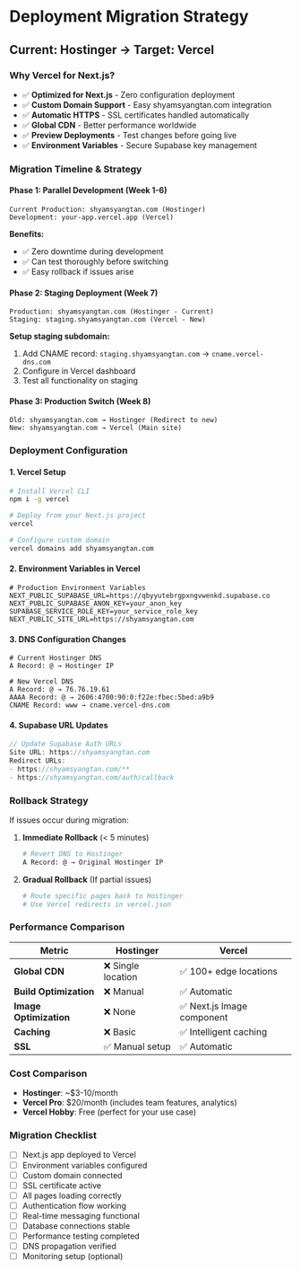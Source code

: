 # Deployment Migration Strategy

## Current: Hostinger → Target: Vercel

### Why Vercel for Next.js?
- ✅ **Optimized for Next.js** - Zero configuration deployment
- ✅ **Custom Domain Support** - Easy shyamsyangtan.com integration
- ✅ **Automatic HTTPS** - SSL certificates handled automatically
- ✅ **Global CDN** - Better performance worldwide
- ✅ **Preview Deployments** - Test changes before going live
- ✅ **Environment Variables** - Secure Supabase key management

### Migration Timeline & Strategy

#### Phase 1: Parallel Development (Week 1-6)
```
Current Production: shyamsyangtan.com (Hostinger)
Development: your-app.vercel.app (Vercel)
```

**Benefits:**
- ✅ Zero downtime during development
- ✅ Can test thoroughly before switching
- ✅ Easy rollback if issues arise

#### Phase 2: Staging Deployment (Week 7)
```
Production: shyamsyangtan.com (Hostinger - Current)
Staging: staging.shyamsyangtan.com (Vercel - New)
```

**Setup staging subdomain:**
1. Add CNAME record: `staging.shyamsyangtan.com` → `cname.vercel-dns.com`
2. Configure in Vercel dashboard
3. Test all functionality on staging

#### Phase 3: Production Switch (Week 8)
```
Old: shyamsyangtan.com → Hostinger (Redirect to new)
New: shyamsyangtan.com → Vercel (Main site)
```

### Deployment Configuration

#### 1. Vercel Setup
```bash
# Install Vercel CLI
npm i -g vercel

# Deploy from your Next.js project
vercel

# Configure custom domain
vercel domains add shyamsyangtan.com
```

#### 2. Environment Variables in Vercel
```env
# Production Environment Variables
NEXT_PUBLIC_SUPABASE_URL=https://qbyyutebrgpxngvwenkd.supabase.co
NEXT_PUBLIC_SUPABASE_ANON_KEY=your_anon_key
SUPABASE_SERVICE_ROLE_KEY=your_service_role_key
NEXT_PUBLIC_SITE_URL=https://shyamsyangtan.com
```

#### 3. DNS Configuration Changes
```
# Current Hostinger DNS
A Record: @ → Hostinger IP

# New Vercel DNS
A Record: @ → 76.76.19.61
AAAA Record: @ → 2606:4700:90:0:f22e:fbec:5bed:a9b9
CNAME Record: www → cname.vercel-dns.com
```

#### 4. Supabase URL Updates
```typescript
// Update Supabase Auth URLs
Site URL: https://shyamsyangtan.com
Redirect URLs: 
- https://shyamsyangtan.com/**
- https://shyamsyangtan.com/auth/callback
```

### Rollback Strategy
If issues occur during migration:

1. **Immediate Rollback** (< 5 minutes)
   ```bash
   # Revert DNS to Hostinger
   A Record: @ → Original Hostinger IP
   ```

2. **Gradual Rollback** (If partial issues)
   ```bash
   # Route specific pages back to Hostinger
   # Use Vercel redirects in vercel.json
   ```

### Performance Comparison
| Metric | Hostinger | Vercel |
|--------|-----------|---------|
| **Global CDN** | ❌ Single location | ✅ 100+ edge locations |
| **Build Optimization** | ❌ Manual | ✅ Automatic |
| **Image Optimization** | ❌ None | ✅ Next.js Image component |
| **Caching** | ❌ Basic | ✅ Intelligent caching |
| **SSL** | ✅ Manual setup | ✅ Automatic |

### Cost Comparison
- **Hostinger**: ~$3-10/month
- **Vercel Pro**: $20/month (includes team features, analytics)
- **Vercel Hobby**: Free (perfect for your use case)

### Migration Checklist
- [ ] Next.js app deployed to Vercel
- [ ] Environment variables configured
- [ ] Custom domain connected
- [ ] SSL certificate active
- [ ] All pages loading correctly
- [ ] Authentication flow working
- [ ] Real-time messaging functional
- [ ] Database connections stable
- [ ] Performance testing completed
- [ ] DNS propagation verified
- [ ] Monitoring setup (optional)
